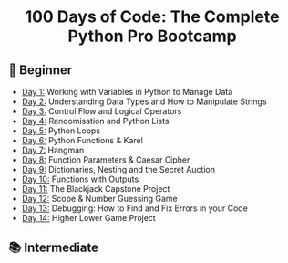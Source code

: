 
<h1 align="center">100 Days of Code: The Complete Python Pro Bootcamp
</h1>

## 🔰 Beginner 
- [Day 1:](https://github.com/xnkit69/100/tree/ANKIT/day01%20) Working with Variables in Python to Manage Data
- [Day 2:](https://github.com/xnkit69/100/tree/ANKIT/day02%20) Understanding Data Types and How to Manipulate Strings
- [Day 3:](https://github.com/xnkit69/100/tree/ANKIT/day03%20) Control Flow and Logical Operators
- [Day 4:](https://github.com/xnkit69/100/tree/ANKIT/day04%20) Randomisation and Python Lists
- [Day 5:](https://github.com/xnkit69/100/tree/ANKIT/day05%20) Python Loops
- [Day 6:](https://github.com/xnkit69/100/tree/ANKIT/day06%20) Python Functions & Karel
- [Day 7:](https://github.com/xnkit69/100/tree/ANKIT/day07%20) Hangman
- [Day 8:](https://github.com/xnkit69/100/tree/ANKIT/day08%20) Function Parameters & Caesar Cipher
- [Day 9:](https://github.com/xnkit69/100/tree/ANKIT/day09%20) Dictionaries, Nesting and the Secret Auction
- [Day 10:](https://github.com/xnkit69/100/tree/ANKIT/day10%20) Functions with Outputs
- [Day 11:](https://github.com/xnkit69/100/tree/ANKIT/day11%20) The Blackjack Capstone Project
- [Day 12:](https://github.com/xnkit69/100/tree/ANKIT/day12%20) Scope & Number Guessing Game
- [Day 13:](https://github.com/xnkit69/100/tree/ANKIT/day13) Debugging: How to Find and Fix Errors in your Code
- [Day 14:](https://github.com/xnkit69/100/tree/ANKIT/day14%20) Higher Lower Game Project

## 📚 Intermediate

